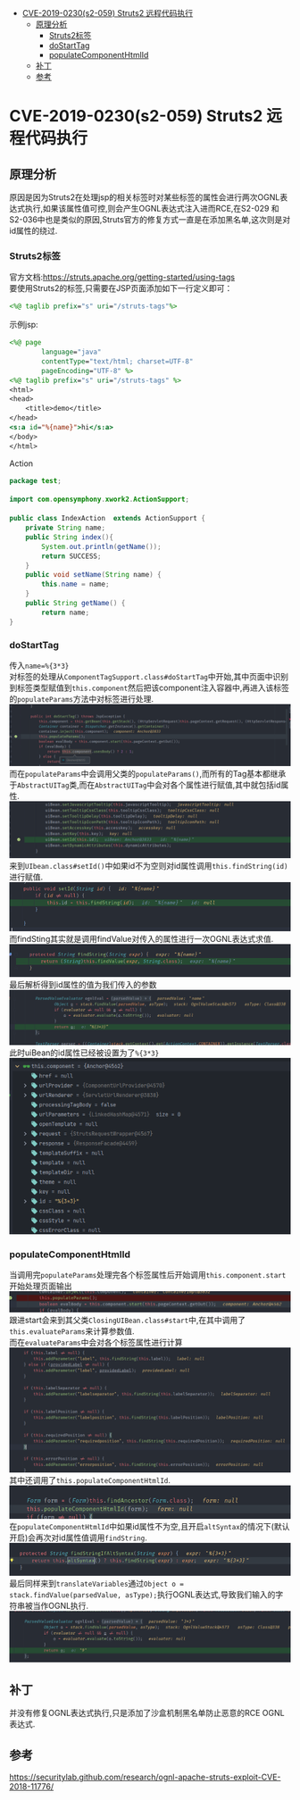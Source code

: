 - [CVE-2019-0230(s2-059) Struts2 远程代码执行](#cve-2019-0230s2-059-struts2-远程代码执行)
  - [原理分析](#原理分析)
    - [Struts2标签](#struts2标签)
    - [doStartTag](#dostarttag)
    - [populateComponentHtmlId](#populatecomponenthtmlid)
  - [补丁](#补丁)
  - [参考](#参考)
# CVE-2019-0230(s2-059) Struts2 远程代码执行
## 原理分析
原因是因为Struts2在处理jsp的相关标签时对某些标签的属性会进行两次OGNL表达式执行,如果该属性值可控,则会产生OGNL表达式注入进而RCE,在S2-029 和 S2-036中也是类似的原因,Struts官方的修复方式一直是在添加黑名单,这次则是对id属性的绕过.
### Struts2标签
官方文档:https://struts.apache.org/getting-started/using-tags  
要使用Struts2的标签,只需要在JSP页面添加如下一行定义即可：
```jsp
<%@ taglib prefix="s" uri="/struts-tags"%>
```
示例jsp:
```jsp
<%@ page
        language="java"
        contentType="text/html; charset=UTF-8"
        pageEncoding="UTF-8" %>
<%@ taglib prefix="s" uri="/struts-tags" %>
<html>
<head>
    <title>demo</title>
</head>
<s:a id="%{name}">hi</s:a>
</body>
</html>
```
Action  
```java
package test;

import com.opensymphony.xwork2.ActionSupport;

public class IndexAction  extends ActionSupport {
    private String name;
    public String index(){
        System.out.println(getName());
        return SUCCESS;
    }
    public void setName(String name) {
        this.name = name;
    }
    public String getName() {
        return name;
}
```
### doStartTag
传入`name=%{3*3}`  
对标签的处理从`ComponentTagSupport.class#doStartTag`中开始,其中页面中识别到标签类型赋值到`this.component`然后把该component注入容器中,再进入该标签的`populateParams`方法中对标签进行处理.  
![](2022-04-15-17-49-00.png)  
而在`populateParams`中会调用父类的`populateParams()`,而所有的Tag基本都继承于`AbstractUITag`类,而在`AbstractUITag`中会对各个属性进行赋值,其中就包括id属性.
![](2022-04-15-17-52-22.png)  
来到`UIbean.class#setId()`中如果id不为空则对id属性调用`this.findString(id)`进行赋值.  
![](2022-04-15-17-54-03.png)  
而findSting其实就是调用findValue对传入的属性进行一次OGNL表达式求值.  
![](2022-04-15-17-58-27.png)  
最后解析得到id属性的值为我们传入的参数  
![](2022-04-15-18-10-32.png)
此时uiBean的id属性已经被设置为了`%{3*3}`  
![](2022-04-15-18-11-18.png)
### populateComponentHtmlId
当调用完`populateParams`处理完各个标签属性后开始调用`this.component.start`开始处理页面输出  
![](2022-04-15-18-18-28.png)  
跟进start会来到其父类`ClosingUIBean.class#start`中,在其中调用了`this.evaluateParams`来计算参数值.  
而在`evaluateParams`中会对各个标签属性进行计算  
![](2022-04-15-18-22-42.png)  
其中还调用了`this.populateComponentHtmlId`.  
![](2022-04-15-18-23-14.png)
在`populateComponentHtmlId`中如果id属性不为空,且开启`altSyntax`的情况下(默认开启)会再次对id属性值调用`findString`.  
![](2022-04-15-18-24-45.png)  
最后同样来到`translateVariables`通过`Object o = stack.findValue(parsedValue, asType);`执行OGNL表达式,导致我们输入的字符串被当作OGNL执行.  
![](2022-04-15-18-25-12.png)
## 补丁
并没有修复OGNL表达式执行,只是添加了沙盒机制黑名单防止恶意的RCE OGNL表达式.
## 参考
https://securitylab.github.com/research/ognl-apache-struts-exploit-CVE-2018-11776/